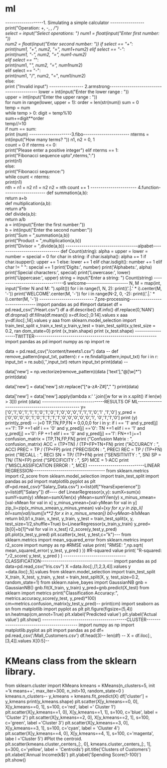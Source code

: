 # ml
-------------------1. Simulating a simple calculator -----------------
print("Operation: +, -, *, /")  
select = input("Select operations: ") 
num1 = float(input("Enter first number: "))  
num2 = float(input("Enter second number: ")) 
if select == "+":  
    print(num1, "+", num2, "=", num1+num2) 
elif select == "-":  
    print(num1, "-", num2, "=", num1-num2)  
elif select == "*":  
    print(num1, "*", num2, "=", num1*num2)   
elif select == "-":  
    print(num1, "/", num2, "=", num1/num2)  
else:  
    print ("Invalid input")
  ----------------- 2.armstrong------------------------------------------
   lower = int(input("Enter the lower range : "))  
upper = int(input("Enter the upper range : "))  
for num in range(lower, upper + 1): 
    order = len(str(num)) 
    sum = 0  
    temp = num  
    while temp > 0: 
        digit = temp%10  
        sum+=digit**order  
        temp//=10  
    if num == sum:  
        print (num)
   ---------------------3.fibo-----------------------
   nterms = int(input("How many terms? ")) 
n1, n2 = 0, 1  
count = 0 
if nterms <= 0:  
    print("Please enter a positive integer") 
elif nterms == 1:  
    print("Fibonacci sequence upto",nterms,":")  
    print(n1)  
else:  
    print("Fibonacci sequence:")  
    while count < nterms:  
        print(n1)  
        nth = n1 + n2 
        n1 = n2 n2 = nth count += 1
  ----------------------- 4.function---------------------
   def summation(a,b):  
    return a+b  
def multiplication(a,b):  
    return a*b  
def divide(a,b):  
    return a/b  
a = int(input("Enter the first number:"))  
b = int(input("Enter the second number:"))  
print("Sum = ",summation(a,b))  
print("Product = ",multiplication(a,b))  
print("Divisor = ",divide(a,b))
------------------------------------alpabet-------------------------------
def Count(string): 
    alpha = upper = lower = number = special = 0 
    for char in string: 
        if char.isalpha(): 
            alpha += 1 
            if char.isupper(): 
                upper += 1 
            else: 
                lower += 1 
        elif char.isdigit(): 
            number += 1 
        elif char != " ": 
            special += 1 
    print('Digits:', number) 
    print('Alphabets:', alpha) 
    print('Special characters:', special) 
    print('Lowercase:', lower) 
    print('Uppercase:', upper) 
string = input("Enter a string: ") 
Count(string)
---------------------------------6 welcome---------------------
N, M = map(int, input("Enter N and M: ").split()) 
for i in range(1, N, 2): 
    print(('.|.' * i).center(M, '-')) 
print('WELCOME'.center(M, '-')) 
for i in range(N-2, 0, -2): 
    print(('.|.' * i).center(M, '-'))
  --------------------------- 7.pre-processing-------------------------------
   import pandas as pd 
#import dataset 
df = pd.read_csv("/Heart.csv")
df a
df.describe()
df.info()
df.replace(0,'NAN')
df.dropna()
df.fillna(df.mean())
x=df.iloc[:,0:14].values 
x aaa
y=df.iloc[:,14].values 
y aaa
from sklearn.model_selection import train_test_split 
x_train,x_test,y_train,y_test  = train_test_split(x,y,test_size = 0.2, ran
 dom_state=0) 
print (x_train.shape) 
print (x_test.shape)
------------------TWITTER-------------------------------------------------------------
import pandas as pd 
import numpy as np 
import re 
 
data = pd.read_csv("/content/tweets1.csv") 
data --
def remove_pattern(input_txt, pattern): 
  r = re.findall(pattern,input_txt) 
  for i in r: 
    input_txt = re.sub(i,'',input_txt) 
  return input_txt 
print(data) --
 
data['new'] = np.vectorize(remove_pattern)(data ['text'],"@[\w]*") 
print(data) 
 
data['new'] = data['new'].str.replace("[^a-zA-Z#]"," ") 
print(data) 
 
data['new'] = data['new'].apply(lambda x:' '.join([w for w in x.split() if
 len(w) > 3])) 
print (data) 
-------------------------------RESULTS OF ML-------------------------------------------------
y=['0','1','0','1','1','1','0','1','0','1','0','0','0','1','1','1','0','1'
 ,'1','0'] 
y_pred = ['0','0','0','0','1','0','1','1','1','1','0','0','0','0','0','1',
 '0','1','1','0'] 
print (y) 
print(y_pred) --
j=0 
TP,TN,FP,FN = 0,0,0,0 
for i in y: 
if i == '1' and y_pred[j] =='1': 
TP +=1 
elif i == '0' and y_pred[j] =='0': 
TN +=1 
elif i == '1' and y_pred[j] =='0': 
FP +=1 
elif i == '0' and y_pred[j] =='1': 
FN+=1 
j+=1 
confusion_matrix = [TP,TN,FP,FN] 
print ("Confusion Matrix : ", confusion_matrix) 
ACC = (TP+TN) / (TP+FP+TN+FN) 
print ("ACCURACY : ", ACC) 
PREC = TP / (TP+FP) 
print ("PRECISION : ", PREC) 
REC = TP / (TP+FN) 
print ("RECALL : ", REC) 
SN = TP/ (TP+FN) 
print ("SENSITIVITY : ", SN) 
SP = TN/ (TN+FP) 
print ("SPECIFICITY : ", SP) 
MCE = 1-ACC 
print ("MISCLASSIFICATION ERROR : ", MCE) 
----------------------------LINEAR REGRESSION------------------------------------
from sklearn.metrics import r2_score 
from sklearn.model_selection import train_test_split 
import pandas as pd 
import matplotlib.pyplot as plt 
df=pd.read_csv(r"Salary_Data.csv") 
x=list(df["YearsExperience"]) 
y=list(df["Salary"]) 
df----
def LinearRegressor(x,y): 
sumX=sum(x) 
sumY=sum(y) 
xMean=sumX/len(x) 
yMean=sumY/len(y) 
x_minus_xmean=[val-xMean for val in x] 
y_minus_ymean=[val-yMean for val in y] 
zip_li=zip(x_minus_xmean,y_minus_ymean) 
val=[x*y for x,y in zip_li] 
b1=sum(val)/sum([x**2 for x in x_minus_xmean]) 
b0=yMean-b1*xMean 
return b0,b1 
x_train, x_test, y_train, y_test = train_test_split(x, y, test_size=1/2,shuffle=True) 
b=LinearRegressor(x_train,y_train) 
y_pred=[b[0]+b[1]*val for val in x_test] 
r2_score(y_test,y_pred) 
plt.plot(x_test,y_pred) 
plt.scatter(x_test, y_test,c="k")---
from sklearn.metrics import mean_squared_error 
from sklearn.metrics import r2_score 
import numpy as np 
#RMSE value 
print( "RMSE: ",np.sqrt( mean_squared_error( y_test, y_pred ) )) 
#R-squared value 
print( "R-squared: ",r2_score( y_test, y_pred ) ) 
-------------------------------CLASSIFICATION------------------------------------
import pandas as pd 
data=pd.read_csv("Iris.csv") 
X =data.iloc[:,[1,2,3,4]].values 
y =data.iloc[:,5].values 
from sklearn.model_selection import train_test_split 
X_train, X_test, y_train, y_test = train_test_split(X, y, test_size=0.2, random_state=1) 
from sklearn.naive_bayes import GaussianNB 
gnb = GaussianNB() 
gnb.fit(X_train, y_train) 
y_pred=gnb.predict(X_test) 
from sklearn import metrics 
print("Classification Accuracy:", metrics.accuracy_score(y_test, y_pred)*100) 
cm=metrics.confusion_matrix(y_test,y_pred)--
print(cm) 
import seaborn as sn 
from matplotlib import pyplot as plt 
plt.figure(figsize=(5,4)) 
sn.heatmap(cm,annot=True) 
plt.xlabel('Predicted value') 
plt.ylabel('Actual value') 
plt.show() 
------------------------------------------CLUSTER-------------------------------------------
import numpy as np 
import matplotlib.pyplot as plt 
import pandas as pd 
df= pd.read_csv('/Mall_Customers.csv') 
df.head(3)--
len(df) --
X = df.iloc[:, [3,4]].values 
X[0:5]--
# KMeans class from the sklearn library. 
from sklearn.cluster import KMeans 
kmeans = KMeans(n_clusters=5, init ='k
means++', max_iter=300, n_init=10, random_state=0 ) 
kmeans.n_clusters--
y_kmeans = kmeans.fit_predict(X) 
df['cluster'] = y_kmeans 
print(y_kmeans.shape) 
plt.scatter(X[y_kmeans==0, 0], X[y_kmeans==0, 1], s=100, c='red', label ='
 Cluster 1') 
plt.scatter(X[y_kmeans==1, 0], X[y_kmeans==1, 1], s=100, c='blue', label =
 'Cluster 2') 
plt.scatter(X[y_kmeans==2, 0], X[y_kmeans==2, 1], s=100, c='green', label 
='Cluster 3') 
plt.scatter(X[y_kmeans==3, 0], X[y_kmeans==3, 1], s=100, c='cyan', label =
 'Cluster 4') 
plt.scatter(X[y_kmeans==4, 0], X[y_kmeans==4, 1], s=100, c='magenta', labe
 l ='Cluster 5') 
#Plot the centroid.   
plt.scatter(kmeans.cluster_centers_[:, 0], kmeans.cluster_centers_[:, 1], 
s=300, c='yellow', label = 'Centroids') 
plt.title('Clusters of Customers') 
plt.xlabel('Annual Income(k$)') 
plt.ylabel('Spending Score(1-100)') 
plt.show()



